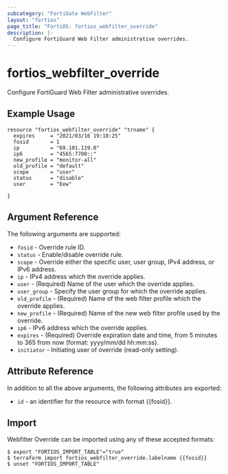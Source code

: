 ```yaml
---
subcategory: "FortiGate WebFilter"
layout: "fortios"
page_title: "FortiOS: fortios_webfilter_override"
description: |-
  Configure FortiGuard Web Filter administrative overrides.
---
```


# fortios_webfilter_override
Configure FortiGuard Web Filter administrative overrides.

## Example Usage

```hcl
resource "fortios_webfilter_override" "trname" {
  expires     = "2021/03/16 19:18:25"
  fosid       = 1
  ip          = "69.101.119.0"
  ip6         = "4565:7700::"
  new_profile = "monitor-all"
  old_profile = "default"
  scope       = "user"
  status      = "disable"
  user        = "Eew"

}
```

## Argument Reference

The following arguments are supported:

* `fosid` - Override rule ID.
* `status` - Enable/disable override rule.
* `scope` - Override either the specific user, user group, IPv4 address, or IPv6 address.
* `ip` - IPv4 address which the override applies.
* `user` - (Required) Name of the user which the override applies.
* `user_group` - Specify the user group for which the override applies.
* `old_profile` - (Required) Name of the web filter profile which the override applies.
* `new_profile` - (Required) Name of the new web filter profile used by the override.
* `ip6` - IPv6 address which the override applies.
* `expires` - (Required) Override expiration date and time, from 5 minutes to 365 from now (format: yyyy/mm/dd hh:mm:ss).
* `initiator` - Initiating user of override (read-only setting).


## Attribute Reference

In addition to all the above arguments, the following attributes are exported:
* `id` - an identifier for the resource with format {{fosid}}.

## Import

Webfilter Override can be imported using any of these accepted formats:
```
$ export "FORTIOS_IMPORT_TABLE"="true"
$ terraform import fortios_webfilter_override.labelname {{fosid}}
$ unset "FORTIOS_IMPORT_TABLE"
```
